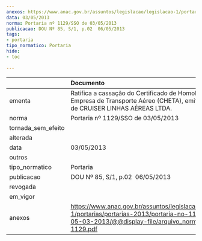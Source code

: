 ```yaml
---
anexos: https://www.anac.gov.br/assuntos/legislacao/legislacao-1/portarias/portarias-2013/portaria-no-1129-sso-de-05-03-2013/@@display-file/arquivo_norma/PA2013-1129.pdf
data: 03/05/2013
norma: Portaria nº 1129/SSO de 03/05/2013
publicacao: DOU Nº 85, S/1, p.02  06/05/2013
tags:
- portaria
tipo_normatico: Portaria
hide: 
- toc 
 
---
```


|                    | Documento                                                                                                                                                         |
|:-------------------|:------------------------------------------------------------------------------------------------------------------------------------------------------------------|
| ementa             | Ratifica a cassação do Certificado de Homologação de Empresa de Transporte Aéreo (CHETA), emitido em favor de CRUISER LINHAS AÉREAS LTDA.                         |
| norma              | Portaria nº 1129/SSO de 03/05/2013                                                                                                                                |
| tornada_sem_efeito |                                                                                                                                                                   |
| alterada           |                                                                                                                                                                   |
| data               | 03/05/2013                                                                                                                                                        |
| outros             |                                                                                                                                                                   |
| tipo_normatico     | Portaria                                                                                                                                                          |
| publicacao         | DOU Nº 85, S/1, p.02  06/05/2013                                                                                                                                  |
| revogada           |                                                                                                                                                                   |
| em_vigor           |                                                                                                                                                                   |
| anexos             | https://www.anac.gov.br/assuntos/legislacao/legislacao-1/portarias/portarias-2013/portaria-no-1129-sso-de-05-03-2013/@@display-file/arquivo_norma/PA2013-1129.pdf |